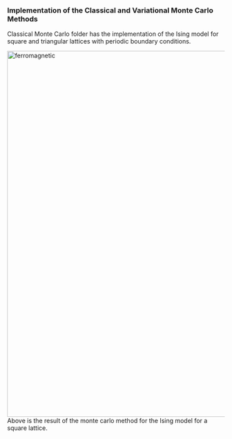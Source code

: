 ### Implementation of the Classical and Variational Monte Carlo Methods
Classical Monte Carlo folder has the implementation of the Ising model for square and triangular lattices with periodic boundary conditions.

<img width="1491" height="847" alt="ferromagnetic" src="https://github.com/user-attachments/assets/c1ba5d67-f90b-4e7e-ad5f-d43aac0f356c" />
Above is the result of the monte carlo method for the Ising model for a square lattice.


